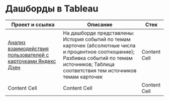 # Дашборды в Tableau

| Проект и ссылка  | Описание | Стек |
| ------------- | ------------- |------------- |
| [Анализ взаимодействия пользователей с карточками Яндекс Дзен](<https://public.tableau.com/app/profile/catherine.cat/viz/shared/BWT42WPPX>)  | На дашборде представлены: История событий по темам карточек (абсолютные числа и процентное соотношение); Разбивка событий по темам источников; Таблица соответствия тем источников темам карточек  |Content Cell  |
| Content Cell  | Content Cell  |Content Cell  |
